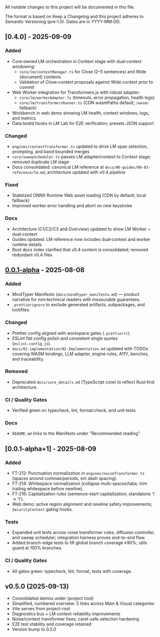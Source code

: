 <!--
╔══════════════════════════════════════════════════════╗
║  ░  C H A N G E L O G  ░░░░░░░░░░░░░░░░░░░░░░░░░░░░  ║
║                                                      ║
║                                                      ║
║                                                      ║
║                                                      ║
║           ╌╌  P L A C E H O L D E R  ╌╌              ║
║                                                      ║
║                                                      ║
║                                                      ║
║                                                      ║
╚══════════════════════════════════════════════════════╝
  • WHAT ▸ Release history for MindTyper
  • WHY  ▸ Transparent, skeptic‑friendly record of changes
  • HOW  ▸ Keep a Changelog format; date‑stamped entries
-->

All notable changes to this project will be documented in this file.

The format is based on Keep a Changelog and this project adheres to Semantic Versioning (pre‑1.0). Dates are in YYYY‑MM‑DD.

## [0.4.0] - 2025-09-09

### Added

- Core‑owned LM orchestration in Context stage with dual‑context windowing:
  - `core/lm/contextManager.ts` for Close (2–5 sentences) and Wide (document) contexts
  - Validation of Close‑context proposals against Wide context prior to commit
- Web Worker integration for Transformers.js with robust adapter:
  - `core/lm/workerAdapter.ts` (timeouts, error propagation, health logs)
  - `core/lm/transformersRunner.ts` (CDN wasmPaths default; `/wasm/` fallback)
- Workbench in web demo showing LM health, context windows, logs, and metrics
- Data‑testid hooks in LM Lab for E2E verification; presets JSON support

### Changed

- `engines/contextTransformer.ts` updated to drive LM span selection, prompting, and band‑bounded merges
- `core/sweepScheduler.ts` passes LM adapter/context to Context stage; removed duplicate LM stage
- Docs consolidated: canonical LM reference at `docs/06-guides/06-03-reference/lm.md`; architecture updated with v0.4 pipeline

### Fixed

- Stabilized ONNX Runtime Web asset loading (CDN by default; local fallback)
- Improved worker error handling and abort on new keystroke

### Docs

- Architecture (C1/C2/C3 and Overview) updated to show LM Worker + dual‑context
- Guides updated: LM reference now includes dual‑context and worker runtime details
- Root docs index clarified that v0.4 content is consolidated; removed redundant v0.4 files

## [0.0.1-alpha] - 2025-08-08

### Added

- MindTyper Manifesto (`docs/mindtyper_manifesto.md`) — product narrative for non‑technical readers with measurable guarantees.
- `.prettierignore` to exclude generated artifacts, subpackages, and lockfiles.

### Changed

- Prettier config aligned with workspace gates (`.prettierrc`).
- ESLint flat config polish and consistent single quotes (`eslint.config.js`).
- `docs/02-implementation/02-Implementation.md` updated with TODOs covering WASM bindings, LLM adapter, engine rules, A11Y, benches, and traceability.

### Removed

- Deprecated `docs/core_details.md` (TypeScript core) to reflect Rust‑first architecture.

### CI / Quality Gates

- Verified green on typecheck, lint, format:check, and unit tests.

### Docs

- `README.md` links to the Manifesto under "Recommended reading".

[0.0.1-alpha]: https://github.com/becktothefuture/mindtyper-qna/releases/tag/v0.0.1-alpha

## [0.0.1-alpha+1] - 2025-08-09

### Added

- FT-212: Punctuation normalization in `engines/noiseTransformer.ts` (spaces around commas/periods, em dash spacing).
- FT-214: Whitespace normalization (collapse multi-spaces/tabs; trim trailing whitespace before newline).
- FT-216: Capitalization rules (sentence-start capitalization; standalone 'i' → 'I').
- Web demo: active region alignment and newline safety improvements; `SecurityContext` gating hooks.

### Tests

- Expanded unit tests across noise transformer rules, diffusion controller, and sweep scheduler; integration harness proves end-to-end flow.
- Added branch-edge tests to lift global branch coverage ≥90%; utils guard at 100% branches.

### CI / Quality Gates

- All gates green: typecheck, lint, format, tests with coverage.

## v0.5.0 (2025-09-13)

- Consolidated demos under  (project root)
- Simplified, numbered overview: 5 links across Main & Visual categories
- Vite serves  from project-root 
- Diagnostics bus + LM context reliability improvements
- Noise/context transformer fixes; caret-safe selection hardening
- E2E test stability and coverage retained
- Version bump to 0.5.0
